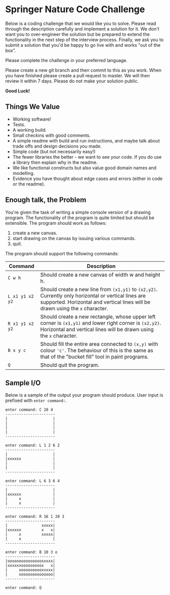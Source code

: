 # Springer Nature Code Challenge

Below is a coding challenge that we would like you to solve. Please read through the description carefully and implement a solution for it. We don't want you to over-engineer the solution but be prepared to extend the functionality in the next step of the interview process. Finally, we ask you to submit a solution that you'd be happy to go live with and works "out of the box”.

Please complete the challenge in your preferred language.

Please create a new git branch and then commit to this as you work. When you have finished please create a pull request to master. We will then review it within 7 days. Please do not make your solution public. 

**Good Luck!**


## Things We Value

* Working software!
* Tests.
* A working build.
* Small checkins with good comments.
* A simple readme with build and run instructions, and maybe talk about trade offs and design decisions you made.
* Simple code (but not necessarily easy!)
* The fewer libraries the better - we want to see your code. If you do use a library then explain why in the readme.
* We like functional constructs but also value good domain names and modelling.
* Evidence you have thought about edge cases and errors (either in code or the readme).

## Enough talk, the Problem

You're given the task of writing a simple console version of a drawing program. The functionality of the program is quite limited but should be extensible. The program should work as follows:

1. create a new canvas.
2. start drawing on the canvas by issuing various commands.
3. quit.

The program should support the following commands:
   
| Command | Description |
| ------- | ----------- |
| `C w h`     | Should create a new canvas of width w and height h. |
| `L x1 y1 x2 y2` | Should create a new line from `(x1,y1)` to `(x2,y2)`. Currently only horizontal or vertical lines are supported. Horizontal and vertical lines will be drawn using the `x` character. |
| `R x1 y1 x2 y2` | Should create a new rectangle, whose upper left corner is `(x1,y1)` and lower right corner is `(x2,y2)`. Horizontal and vertical lines will be drawn using the `x` character. |
| `B x y c` | Should fill the entire area connected to `(x,y)` with colour `'c'`. The behaviour of this is the same as that of the "bucket fill" tool in paint programs. |
| `Q` | Should quit the program. |
 
## Sample I/O

Below is a sample of the output your program should produce. User input is prefixed with `enter command:`.


	enter command: C 20 4
	----------------------
	|                    |
	|                    |
	|                    |
	|                    |
	----------------------
	
	enter command: L 1 2 6 2
	----------------------
	|                    |
	|xxxxxx              |
	|                    |
	|                    |
	----------------------
	
	enter command: L 6 3 6 4
	----------------------
	|                    |
	|xxxxxx              |
	|     x              |
	|     x              |
	----------------------
	
	enter command: R 16 1 20 3
	----------------------
	|               xxxxx|
	|xxxxxx         x   x|
	|     x         xxxxx|
	|     x              |
	----------------------
	
	enter command: B 10 3 o
	----------------------
	|oooooooooooooooxxxxx|
	|xxxxxxooooooooox   x|
	|     xoooooooooxxxxx|
	|     xoooooooooooooo|
	----------------------
	
	enter command: Q
